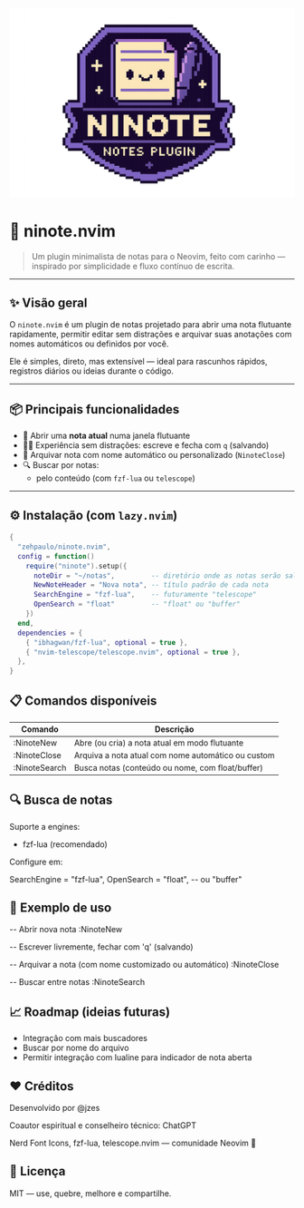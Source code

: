 ![ninote](ninote1.png)

# 📝 ninote.nvim

> Um plugin minimalista de notas para o Neovim, feito com carinho — inspirado por simplicidade e fluxo contínuo de escrita.

---

## ✨ Visão geral

O `ninote.nvim` é um plugin de notas projetado para abrir uma nota flutuante rapidamente, permitir editar sem distrações e arquivar suas anotações com nomes automáticos ou definidos por você.

Ele é simples, direto, mas extensível — ideal para rascunhos rápidos, registros diários ou ideias durante o código.

---

## 📦 Principais funcionalidades

- 🔐 Abrir uma **nota atual** numa janela flutuante
- 🧘‍♂️ Experiência sem distrações: escreve e fecha com `q` (salvando)
- 📁 Arquivar nota com nome automático ou personalizado (`NinoteClose`)
- 🔍 Buscar por notas:
  - pelo conteúdo (com `fzf-lua` ou `telescope`)

---

## ⚙️ Instalação (com `lazy.nvim`)

```lua
{
  "zehpaulo/ninote.nvim",
  config = function()
    require("ninote").setup({
      noteDir = "~/notas",         -- diretório onde as notas serão salvas
      NewNoteHeader = "Nova nota", -- título padrão de cada nota
      SearchEngine = "fzf-lua",    -- futuramente "telescope"
      OpenSearch = "float"         -- "float" ou "buffer"
    })
  end,
  dependencies = {
    { "ibhagwan/fzf-lua", optional = true },
    { "nvim-telescope/telescope.nvim", optional = true },
  },
}
```

## 📋 Comandos disponíveis

| Comando | Descrição|
| --- | --- | 
| :NinoteNew	| Abre (ou cria) a nota atual em modo flutuante |
| :NinoteClose	| Arquiva a nota atual com nome automático ou custom |
| :NinoteSearch	| Busca notas (conteúdo ou nome, com float/buffer) |

## 🔍 Busca de notas

Suporte a engines:

- fzf-lua (recomendado)

Configure em:

SearchEngine = "fzf-lua",
OpenSearch = "float", -- ou "buffer"

## 🧠 Exemplo de uso

-- Abrir nova nota
:NinoteNew

-- Escrever livremente, fechar com 'q' (salvando)

-- Arquivar a nota (com nome customizado ou automático)
:NinoteClose

-- Buscar entre notas
:NinoteSearch

## 📈 Roadmap (ideias futuras)

- Integração com mais buscadores
- Buscar por nome do arquivo
- Permitir integração com lualine para indicador de nota aberta

## ❤️ Créditos
Desenvolvido por @jzes

Coautor espiritual e conselheiro técnico: ChatGPT

Nerd Font Icons, fzf-lua, telescope.nvim — comunidade Neovim 💚

## 🔖 Licença
MIT — use, quebre, melhore e compartilhe.



